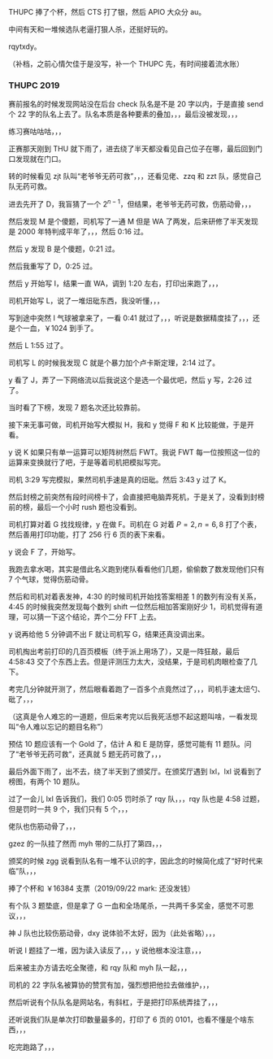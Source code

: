 THUPC 捧了个杯，然后 CTS 打了银，然后 APIO 大众分 au。

中间有天和一堆候选队老逼打狠人杀，还挺好玩的。

rqytxdy。



（补档，之前心情欠佳于是没写，补一个 THUPC 先，有时间接着流水账）

### THUPC 2019

赛前报名的时候发现网站没在后台 check 队名是不是 20 字以内，于是直接 send 个 22 字的队名上去了。队名本质是各种要素的叠加，，，最后没被发现，，，

练习赛咕咕咕，，，

正赛那天刚到 THU 就下雨了，进去绕了半天都没看见自己位子在哪，最后回到门口发现就在门口。

转的时候看见 zjt 队叫“老爷爷无药可救”，，，还看见佬、zzq 和 zzt 队，感觉自己队无药可救。

进去先开了 D，我盲猜了一个 $2^{n-1}$，但结果，老爷爷无药可救，伤筋动骨，，，

然后发现 M 是个傻题，司机写了一通 M 但是 WA 了两发，后来研修了半天发现是 2000 年特判成平年了，，，然后 0:16 过。

然后 y 发现 B 是个傻题，0:21 过。

然后我重写了 D，0:25 过。

然后 y 开始写 I，结果一直 WA，调到 1:20 左右，打印出来跑了，，，

司机开始写 L，说了一堆炄砒东西，我没听懂，，，

写到途中突然 I 气球被拿来了，一看 0:41 就过了，，，听说是数据精度挂了，，，还是个一血，￥1024 到手了。

然后 L 1:55 过了。

司机写 L 的时候我发现 C 就是个暴力加个卢卡斯定理，2:14 过了。

y 看了 J，弄了一下网络流以后我说这个是选一个最优吧，然后 y 写，2:26 过了。

当时看了下榜，发现 7 题名次还比较靠前。

接下来无事可做，司机开始写大模拟 H，我和 y 觉得 F 和 K 比较能做，于是开看。

y 说 K 如果只有单一运算可以矩阵树然后 FWT。我说 FWT 每一位按照这一位的运算来变换就行了吧，于是等着司机把模拟写完。

司机 3:29 写完模拟，果然司机手速是真的炄砒。然后 3:43 y 过了 K。

然后封榜之前突然有段时间榜卡了，会直接把电脑弄死机，于是关了，没看到封榜前的榜，最后一个小时 rush 题也没看到。

司机打算对着 G 找找规律，y 在做 F。司机在 G 对着 $P=2,n=6,8$ 打了个表，然后善用打印功能，打了 256 行 6 页的表下来看。

y 说会 F 了，开始写。

我跑去拿水喝，其实是借此名义跑到佬队看看他们几题，偷偷数了数发现他们只有 7 个气球，觉得伤筋动骨。

然后和司机对着表发神，4:30 的时候司机开始找答案相差 $1$ 的数列有没有关系，4:45 的时候我突然发现每个数列 shift 一位然后相加答案刚好少 $1$，司机觉得有道理，可以猜一下这个结论，弄个二分 FFT 上去。

y 说再给他 5 分钟调不出 F 就让司机写 G，结果还真没调出来。

司机掏出考前打印的几百页模板（终于派上用场了），又是一阵狂敲，最后 4:58:43 交了个东西上去。但是评测压力太大，没结果，于是司机肉眼检查了几下。

考完几分钟就开测了，然后眼看着跑了一百多个点竟然过了，，，司机手速太炄勺、砒了，，，

（这真是令人难忘的一道题，但后来考完以后我死活想不起这题叫啥，一看发现叫“令人难以忘记的题目名称”）

预估 10 题应该有一个 Gold 了，估计 A 和 E 是防穿，感觉可能有 11 题队。问了“老爷爷无药可救”，还真就 5 题无药可救了，，，

最后外面下雨了，出不去，绕了半天到了颁奖厅。在颁奖厅遇到 lxl，lxl 说看到了榜图，有两个 10 题队。

过了一会儿 lxl 告诉我们，我们 0:05 罚时杀了 rqy 队，，，rqy 队也是 4:58 过题，但是罚时一共 9 个，我们只有 5 个，，，

佬队也伤筋动骨了，，，

gzez 的一队挂了然而 myh 带的二队打了第四，，，

颁奖的时候 zgg 说看到队名有一堆不认识的字，因此念的时候简化成了“好时代来临”队，，，

捧了个杯和 ￥16384 支票（2019/09/22 mark: 还没发钱）

有个队 3 题垫底，但是拿了 G 一血和全场尾杀，一共两千多奖金，感觉不可思议，，，

神 J 队也比较伤筋动骨，dxy 说体验不太好，因为（此处省略），，，

听说 I 题挂了一堆，因为读入读反了，，，y 说他根本没注意，，，

后来被主办方请去吃全聚德，和 rqy 队和 myh 队一起，，，

司机的 22 字队名被算协的赞赏有加，强烈想把他拉去做维护，，，

然后听说有个队队名是网站名，有斜杠，于是把打印系统弄挂了，，，

还听说我们队是单次打印数量最多的，打印了 6 页的 0101，也看不懂是个啥东西，，，

吃完跑路了，，，